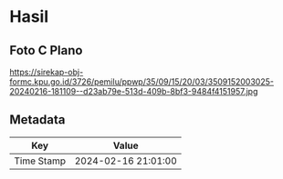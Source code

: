 # Hasil

## Foto C Plano

https://sirekap-obj-formc.kpu.go.id/3726/pemilu/ppwp/35/09/15/20/03/3509152003025-20240216-181109--d23ab79e-513d-409b-8bf3-9484f4151957.jpg


## Metadata

| Key        | Value               |
| ---------- | ------------------- |
| Time Stamp | 2024-02-16 21:01:00 |



